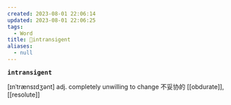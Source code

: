 ```yaml
---
created: 2023-08-01 22:06:14
updated: 2023-08-01 22:06:25
tags:
  - Word
title: 📖intransigent
aliases:
  - null
---
```


<pre><strong>intransigent</strong></pre>
[ɪnˈtrænsɪdʒənt]
adj. completely unwilling to change 不妥协的
[[obdurate]], [[resolute]]
